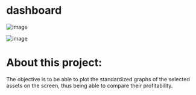 # dashboard

![image](https://user-images.githubusercontent.com/48841448/86605299-e827e500-bf7c-11ea-8958-01bb3a4dd731.png)

![image](https://user-images.githubusercontent.com/48841448/86605355-faa21e80-bf7c-11ea-886a-bc772a9b3f24.png)

# About this project:

The objective is to be able to plot the standardized graphs of the selected assets on the screen, thus being able to compare their profitability.
